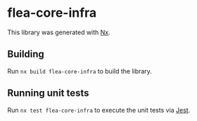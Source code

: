 # flea-core-infra

This library was generated with [Nx](https://nx.dev).

## Building

Run `nx build flea-core-infra` to build the library.

## Running unit tests

Run `nx test flea-core-infra` to execute the unit tests via [Jest](https://jestjs.io).
